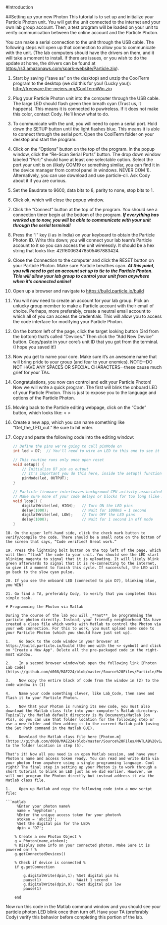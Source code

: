 #Introduction

##Setting up your new Photon
This tutorial is to set up and initialize your Particle Photon unit. You will get the unit connected to the internet and your own lab group account. Then, a test program will be loaded on your unit to verify communication between the online account and the Particle Photon.

You can make a serial connection to the unit through the USB cable. The following steps will open up that connection to allow you to communicate with the unit. (The lab computers should have the drivers on them, and it will take a moment to install.  If there are issues, or you wish to do the update at home, the drivers can be found at https://s3.amazonaws.com/spark-website/Particle.zip).

1.	Start by saving (“save as” on the desktop) and unzip the CoolTerm program to the desktop (we did this for you! (Lucky you)): http://freeware.the-meiers.org/CoolTermWin.zip

2.	Plug your Particle Photon unit into the computer through the USB cable.  The large LED should flash green then breath cyan (Trust us, it happens).  This means it is connected to puwireless. If it does not make this color, contact Cody. He’ll know what to do.

3.	To communicate with the unit, you will need to open a serial port. Hold down the SETUP button until the light flashes blue. This means it is able to connect through the serial port. Open the CoolTerm folder on your desktop and start the program.

4.	Click on the “Options” button on the top of the program. In the popup window, click the “Re-Scan Serial Ports” button. The drop down window labeled “Port:” should have at least one selectable option. Select the port your unit is on (likely COM19 or something similar, you can find it in the device manager from control panel in windows. NEVER COM 1). Alternatively, you can use download and use particle-cli. Ask Cody about it if you are curious.

5.	Set the Baudrate to 9600, data bits to 8, parity to none, stop bits to 1. 

6.	Click ok, which will close the popup window.

7.	Click the “Connect” button at the top of the program.  You should see a connection timer begin at the bottom of the program.
**_If everything has worked up to now, you will be able to communicate with your unit through the serial terminal!_**

8.	Press the “i” key (i as in India) on your keyboard to obtain the Particle Photon ID. Write this down; you will connect your lab team’s Particle account to it so you can access the unit wirelessly. It should be a hex string that looks like: 42ff60063478505467883424. 

9.	Close the Connection to the computer and click the RESET button on your Particle Photon. Make sure Particle breathes cyan.
**_At this point, you will need to get an account set up to tie to the Particle Photon. This will allow your lab group to control your unit from anywhere when it’s connected online!_**

10.	Open up a browser and navigate to https://build.particle.io/build

11.	You will now need to create an account for your lab group.  Pick an unlucky group member to make a Particle account with their email of choice. Perhaps, more preferably, create a neutral email account to which all of you can access the credentials. This will allow you to access the code interface for modifying your Particle Photon.

12.	On the bottom left of the page, click the target looking button (3rd from the bottom) that’s called “Devices.” Then click the “Add New Device” button. Copy/paste in your core’s unit ID that you got from the terminal. (I hope you saved it!)

13.	Now you get to name your core. Make sure it’s an awesome name that will bring pride to your group (and fear to your enemies). NOTE--DO NOT HAVE ANY SPACES OR SPECIAL CHARACTERS--these cause much grief for your TAs.

14.	Congratulations, you now can control and edit your Particle Photon!
Now we will write a quick program. The first will blink the onboard LED of your Particle Photon. This is just to expose you to the language and options of the Particle Photon.

15.	Moving back to the Particle editing webpage, click on the “Code” button, which looks like: < >

16.	Create a new app, which you can name something like “Get_the_LED_out.” Be sure to hit enter. 

17.	Copy and paste the following code into the editing window: 
    ```c
    // Define the pins we're going to call pinMode on
    int led = D7;  // You'll need to wire an LED to this one to see it blink.
    
    // This routine runs only once upon reset
    void setup() {
        // Initialize D7 pin as output
        // It's important you do this here, inside the setup() function rather than outside it or in the loop function.
        pinMode(led, OUTPUT);
    }
    
    // Particle firmware interleaves background CPU activity associated with WiFi + Cloud activity with your code. 
    // Make sure none of your code delays or blocks for too long (like more than 5 seconds), or weird things can happen.
    void loop() {
        digitalWrite(led, HIGH);   // Turn ON the LED pins
        delay(1000);               // Wait for 1000mS = 1 second
        digitalWrite(led, LOW);    // Turn OFF the LED pins
        delay(1000);               // Wait for 1 second in off mode
    }
```
18.	On the upper left-hand side, click the check mark button to verify/compile the code. There should be a small note on the bottom of the screen that says, “Code verified! Great work.”

19.	Press the lightning bolt button on the top left of the page, which will then “flash” the code to your unit. You should see the LED start blinking magenta to signal that it is uploading. It will likely blink green afterwards to signal that it is re-connecting to the internet, so give it a moment to finish this cycle. If successful, the LED will go back to the slow cyan pulse.

20.	If you see the onboard LED (connected to pin D7), blinking blue, you WIN! 

21.	Go find a TA, preferably Cody, to verify that you completed this simple task.

# Programming the Photon via Matlab

During the course of the lab you will _**not**_ be programming the particle photon directly. Instead, your friendly neighborhood TAs have created a class file which works with Matlab to control the Photon via your web connection. For this to work, you must upload some code to your Particle Photon (which you should have just set up).

1.    Go back to the code window in your browser at https://build.particle.io/build (the one with the <> symbol) and click on "Create a New App". Delete all the pre-packaged code in the right-most window.

2.    In a second browser window/tab open the following link [Photon Lab Code](https://github.com/d008/MAE224/blob/master/Source%20Files/Particle/PhotonCode.ino)

3.    Now copy the entire block of code from the window in (2) to the code window in (1)

4.    Name your code something clever, like Lab_Code, then save and flash it to your Particle Photon.

5.    Now that your Photon is running its new code, you must also download the Matlab class file into your computer's Matlab directory. Typically the Matlab default directory is My Documents/Matlab (on PCs), so you can use that folder location for the following step or use a new folder and then adding it to the current Matlab path (using the Set Path command in the Matlab GUI).

6.    Download the Matlab class file here [Photon.m](https://github.com/d008/MAE224/blob/master/Source%20Files/MATLAB%20v1/Photon.m) to the folder location in step (5).

That's it! Now all you need is an open Matlab session, and have your Photon's name and access token ready. You can read and write data via your photon from anywhere using a single programming language. Cool right? The final step in setting up your Photon is to work through a short tutorial to blink an LED just as we did earlier. However, we will not program the Photon directly but instead address it via the Matlab class file.

1.    Open up Matlab and copy the following code into a new script file:

```matlab
     %Enter your photon name%
     name = 'myphoton';
     %Enter the unique access token for your photon%
     atoken = 'abc123';
     %Set the digital pin for the LED%
     dpin = 'D7';

    % Create a new Photon Object %
    g = Photon(name,atoken);
    % Display some info on your connected photon, Make Sure it is powered on!! %
    g.getConnectedDevices()

    % Check if device is connected %
    if g.getConnection
       
        g.digitalWrite(dpin,1); %Set digital pin hi
        pause(1)                %Wait 1 second
        g.digitalWrite(dpin,0); %Set digital pin low
        pause(1)

    end
```

Now run this code in the Matlab command window and you should see your particle photon LED blink once then turn off. Have your TA (preferably Cody) verify this behavior before completing this portion of the lab.



